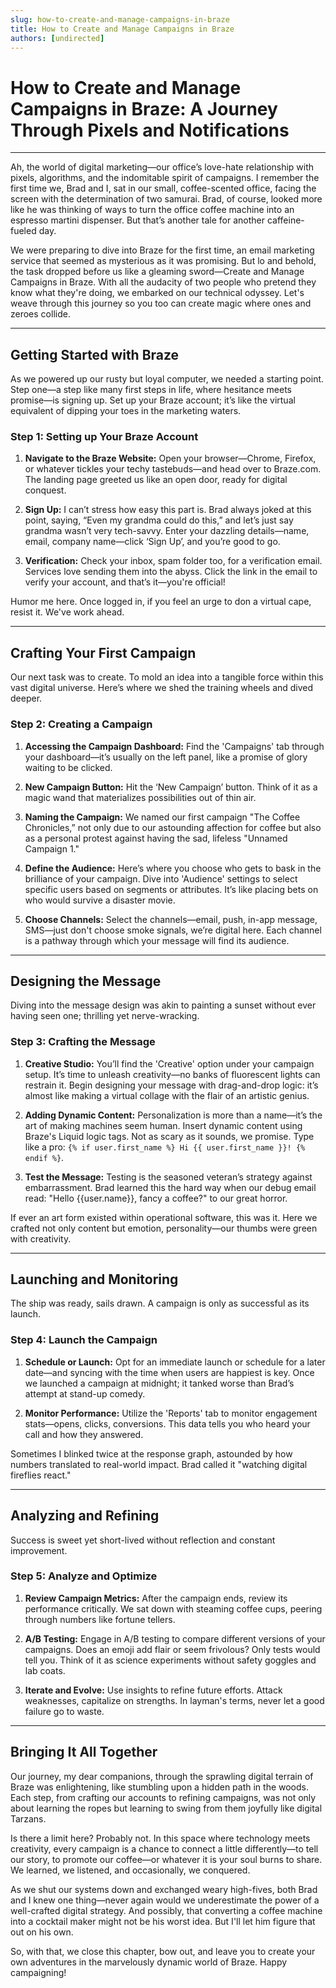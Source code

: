 ```yaml
---
slug: how-to-create-and-manage-campaigns-in-braze
title: How to Create and Manage Campaigns in Braze
authors: [undirected]
---
```



# How to Create and Manage Campaigns in Braze: A Journey Through Pixels and Notifications

---

Ah, the world of digital marketing—our office’s love-hate relationship with pixels, algorithms, and the indomitable spirit of campaigns. I remember the first time we, Brad and I, sat in our small, coffee-scented office, facing the screen with the determination of two samurai. Brad, of course, looked more like he was thinking of ways to turn the office coffee machine into an espresso martini dispenser. But that’s another tale for another caffeine-fueled day.

We were preparing to dive into Braze for the first time, an email marketing service that seemed as mysterious as it was promising. But lo and behold, the task dropped before us like a gleaming sword—Create and Manage Campaigns in Braze. With all the audacity of two people who pretend they know what they're doing, we embarked on our technical odyssey. Let's weave through this journey so you too can create magic where ones and zeroes collide.

---

## Getting Started with Braze

As we powered up our rusty but loyal computer, we needed a starting point. Step one—a step like many first steps in life, where hesitance meets promise—is signing up. Set up your Braze account; it’s like the virtual equivalent of dipping your toes in the marketing waters.

### Step 1: Setting up Your Braze Account

1. **Navigate to the Braze Website:** Open your browser—Chrome, Firefox, or whatever tickles your techy tastebuds—and head over to Braze.com. The landing page greeted us like an open door, ready for digital conquest.

2. **Sign Up:** I can’t stress how easy this part is. Brad always joked at this point, saying, “Even my grandma could do this,” and let’s just say grandma wasn’t very tech-savvy. Enter your dazzling details—name, email, company name—click ‘Sign Up’, and you’re good to go.

3. **Verification:** Check your inbox, spam folder too, for a verification email. Services love sending them into the abyss. Click the link in the email to verify your account, and that’s it—you're official!

Humor me here. Once logged in, if you feel an urge to don a virtual cape, resist it. We've work ahead.

---

## Crafting Your First Campaign

Our next task was to create. To mold an idea into a tangible force within this vast digital universe. Here’s where we shed the training wheels and dived deeper.

### Step 2: Creating a Campaign

1. **Accessing the Campaign Dashboard:** Find the 'Campaigns' tab through your dashboard—it’s usually on the left panel, like a promise of glory waiting to be clicked.

2. **New Campaign Button:** Hit the ‘New Campaign’ button. Think of it as a magic wand that materializes possibilities out of thin air.

3. **Naming the Campaign:** We named our first campaign "The Coffee Chronicles,” not only due to our astounding affection for coffee but also as a personal protest against having the sad, lifeless "Unnamed Campaign 1."

4. **Define the Audience:** Here’s where you choose who gets to bask in the brilliance of your campaign. Dive into 'Audience' settings to select specific users based on segments or attributes. It’s like placing bets on who would survive a disaster movie.

5. **Choose Channels:** Select the channels—email, push, in-app message, SMS—just don't choose smoke signals, we’re digital here. Each channel is a pathway through which your message will find its audience.

---

## Designing the Message

Diving into the message design was akin to painting a sunset without ever having seen one; thrilling yet nerve-wracking. 

### Step 3: Crafting the Message

1. **Creative Studio:** You’ll find the 'Creative' option under your campaign setup. It’s time to unleash creativity—no banks of fluorescent lights can restrain it. Begin designing your message with drag-and-drop logic: it’s almost like making a virtual collage with the flair of an artistic genius.

2. **Adding Dynamic Content:** Personalization is more than a name—it’s the art of making machines seem human. Insert dynamic content using Braze's Liquid logic tags. Not as scary as it sounds, we promise. Type like a pro: `{% if user.first_name %} Hi {{ user.first_name }}! {% endif %}`.

3. **Test the Message:** Testing is the seasoned veteran’s strategy against embarrassment. Brad learned this the hard way when our debug email read: "Hello {{user.name}}, fancy a coffee?" to our great horror.

If ever an art form existed within operational software, this was it. Here we crafted not only content but emotion, personality—our thumbs were green with creativity.

---

## Launching and Monitoring

The ship was ready, sails drawn. A campaign is only as successful as its launch.

### Step 4: Launch the Campaign

1. **Schedule or Launch:** Opt for an immediate launch or schedule for a later date—and syncing with the time when users are happiest is key. Once we launched a campaign at midnight; it tanked worse than Brad’s attempt at stand-up comedy.

2. **Monitor Performance:** Utilize the 'Reports' tab to monitor engagement stats—opens, clicks, conversions. This data tells you who heard your call and how they answered.

Sometimes I blinked twice at the response graph, astounded by how numbers translated to real-world impact. Brad called it "watching digital fireflies react."

---

## Analyzing and Refining

Success is sweet yet short-lived without reflection and constant improvement.

### Step 5: Analyze and Optimize

1. **Review Campaign Metrics:** After the campaign ends, review its performance critically. We sat down with steaming coffee cups, peering through numbers like fortune tellers.

2. **A/B Testing:** Engage in A/B testing to compare different versions of your campaigns. Does an emoji add flair or seem frivolous? Only tests would tell you. Think of it as science experiments without safety goggles and lab coats.

3. **Iterate and Evolve:** Use insights to refine future efforts. Attack weaknesses, capitalize on strengths. In layman's terms, never let a good failure go to waste.

---

## Bringing It All Together

Our journey, my dear companions, through the sprawling digital terrain of Braze was enlightening, like stumbling upon a hidden path in the woods. Each step, from crafting our accounts to refining campaigns, was not only about learning the ropes but learning to swing from them joyfully like digital Tarzans.

Is there a limit here? Probably not. In this space where technology meets creativity, every campaign is a chance to connect a little differently—to tell our story, to promote our coffee—or whatever it is your soul burns to share. We learned, we listened, and occasionally, we conquered.

As we shut our systems down and exchanged weary high-fives, both Brad and I knew one thing—never again would we underestimate the power of a well-crafted digital strategy. And possibly, that converting a coffee machine into a cocktail maker might not be his worst idea. But I'll let him figure that out on his own.

So, with that, we close this chapter, bow out, and leave you to create your own adventures in the marvelously dynamic world of Braze. Happy campaigning!
